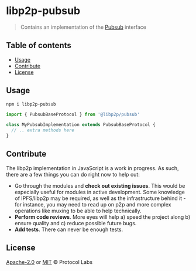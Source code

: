 # libp2p-pubsub <!-- omit in toc -->

> Contains an implementation of the [Pubsub](https://github.com/libp2p/js-libp2p-interfaces/blob/master/packages/libp2p-interfaces/src/pubsub/index.ts) interface

## Table of contents <!-- omit in toc -->

- [Usage](#usage)
- [Contribute](#contribute)
- [License](#license)

## Usage

```console
npm i libp2p-pubsub
```

```javascript
import { PubsubBaseProtocol } from '@libp2p/pubsub'

class MyPubsubImplementation extends PubsubBaseProtocol {
  // .. extra methods here
}
```

## Contribute

The libp2p implementation in JavaScript is a work in progress. As such, there are a few things you can do right now to help out:

 - Go through the modules and **check out existing issues**. This would be especially useful for modules in active development. Some knowledge of IPFS/libp2p may be required, as well as the infrastructure behind it - for instance, you may need to read up on p2p and more complex operations like muxing to be able to help technically.
 - **Perform code reviews**. More eyes will help a) speed the project along b) ensure quality and c) reduce possible future bugs.
 - **Add tests**. There can never be enough tests.

## License

[Apache-2.0](LICENSE-APACHE) or [MIT](LICENSE-MIT) © Protocol Labs
